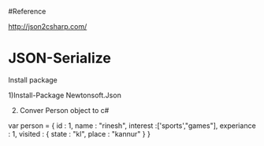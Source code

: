 #Reference 

http://json2csharp.com/

# JSON-Serialize

Install package 

1)Install-Package Newtonsoft.Json

2) Conver Person object to c#

var person = {
 id : 1,
 name : "rinesh",
 interest :['sports',"games"],
 experiance : 1,
 visited : {
   state : "kl",
   place : "kannur"
 }
}

